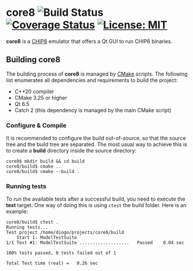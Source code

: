 # core8 ![Build Status](https://github.com/benvenutti/core8/actions/workflows/ci.yaml/badge.svg) [![Coverage Status](https://coveralls.io/repos/github/benvenutti/core8/badge.svg?branch=master)](https://coveralls.io/github/benvenutti/core8?branch=master) [![License: MIT](https://img.shields.io/badge/License-MIT-yellow.svg)](https://opensource.org/licenses/MIT)

**core8** is a [CHIP8](https://en.wikipedia.org/wiki/CHIP-8) emulator that offers a Qt GUI to run CHIP8 binaries.

## Building core8

The building process of **core8** is managed by [CMake](https://cmake.org/) scripts. The following list enumerates all dependencies and requirements to build the project:

- C++20 compiler
- CMake 3.25 or higher
- Qt 6.5
- Catch 2 (this dependency is managed by the main CMake script)

### Configure & Compile

It is recommended to configure the build out-of-source, so that the source tree and the build tree are separated. The most usual way to achieve this is to create a **build** directory inside the source directory:

```shh
core8$ mkdir build && cd build
core8/build$ cmake ..
core8/build$ cmake --build .
```

### Running tests

To run the available tests after a successful build, you need to execute the **test** target. One way of doing this is using `ctest` the build folder. Here is an example:

```shh
core8/build$ ctest .
Running tests...
Test project /home/diogo/projects/core8/build
    Start 1: ModelTestSuite
1/1 Test #1: ModelTestSuite ...................   Passed    0.04 sec

100% tests passed, 0 tests failed out of 1

Total Test time (real) =   0.26 sec
```
